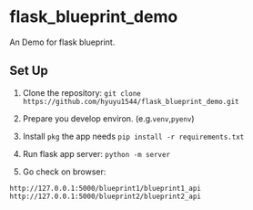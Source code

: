 # flask_blueprint_demo
An Demo for flask blueprint. 


## Set Up

1. Clone the repository: `git clone https://github.com/hyuyu1544/flask_blueprint_demo.git`

2. Prepare you develop environ. (e.g.`venv`,`pyenv`)

3. Install `pkg` the app needs `pip install -r requirements.txt` 

4. Run flask app server: `python -m server`

5. Go check on browser:
```
http://127.0.0.1:5000/blueprint1/blueprint1_api
http://127.0.0.1:5000/blueprint2/blueprint2_api
```
